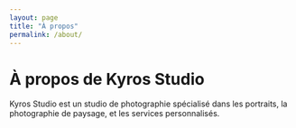 ```yaml
---
layout: page
title: "À propos"
permalink: /about/
---
```


# À propos de Kyros Studio

Kyros Studio est un studio de photographie spécialisé dans les portraits, la photographie de paysage, et les services personnalisés.
